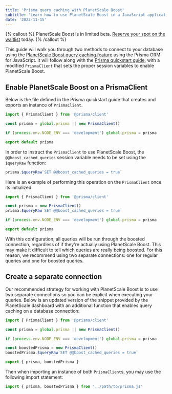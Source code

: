 ```yaml
---
title: 'Prisma query caching with PlanetScale Boost'
subtitle: 'Learn how to use PlanetScale Boost in a JavaScript application using Prisma.'
date: '2022-11-15'
---
```


{% callout %}
PlanetScale Boost is in limited beta. [Reserve your spot on the waitlist](https://planetscale.com/features/boost) today.
{% /callout %}

This guide will walk you through two methods to connect to your database using the [PlanetScale Boost query caching feature](/docs/concepts/query-caching-with-planetscale-boost) using the Prisma ORM for JavaScript. It will follow along with the [Prisma quickstart guide](https://planetscale.com/docs/tutorials/prisma-quickstart), with a modified `PrismaClient` that sets the proper session variables to enable PlanetScale Boost.

## Enable PlanetScale Boost on a PrismaClient

Below is the file defined in the Prisma quickstart guide that creates and exports an instance of `PrismaClient`.

```js
import { PrismaClient } from '@prisma/client'

const prisma = global.prisma || new PrismaClient()

if (process.env.NODE_ENV === 'development') global.prisma = prisma

export default prisma
```

In order to instruct the `PrismaClient` to use PlanetScale Boost, the `@@boost_cached_queries` session variable needs to be set using the `$queryRaw` function:

```js
prisma.$queryRaw`SET @@boost_cached_queries = true`
```

Here is an example of performing this operation on the `PrismaClient` once its initialized:

```js
import { PrismaClient } from '@prisma/client'

const prisma = new PrismaClient()
prisma.$queryRaw`SET @@boost_cached_queries = true`

if (process.env.NODE_ENV === 'development') global.prisma = prisma

export default prisma
```

With this configuration, all queries will be run through the boosted connection, regardless of if they're actually using PlanetScale Boost. This may make it difficult to tell which queries are really being boosted. For this reason, we recommend using two separate connections: one for regular queries and one for boosted queries.

## Create a separate connection

Our recommended strategy for working with PlanetScale Boost is to use two separate connections so you can be explicit when executing your queries. Below is an updated version of the snippet provided by the PlanetScale dashboard with an additional function that enables query caching on a database connection:

```js
import { PrismaClient } from '@prisma/client'

const prisma = global.prisma || new PrismaClient()

if (process.env.NODE_ENV === 'development') global.prisma = prisma

const boostedPrisma = new PrismaClient()
boostedPrisma.$queryRaw`SET @@boost_cached_queries = true`

export { prisma, boostedPrisma }
```

Then when importing an instance of both `PrismaClient`s, you may use the following import statement:

```js
import { prisma, boostedPrisma } from '../path/to/prisma.js'
```
